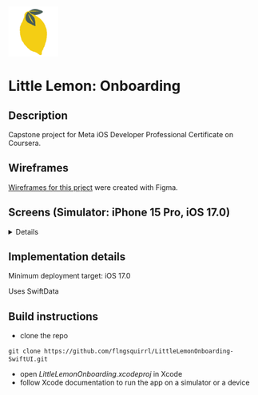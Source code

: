 <img width="100" alt="little-lemon-logo" src="./LittleLemonOnboarding/Development Assets/readme/lemon.png">

# Little Lemon: Onboarding

## Description
Capstone project for Meta iOS Developer Professional Certificate on Coursera.

## Wireframes
[Wireframes for this prject](/LittleLemonOnboarding/Development%20Assets/wireframes/wireframes.png) were created with Figma.

## Screens (Simulator: iPhone 15 Pro, iOS 17.0)
<details>

#### Splash screen

<img width="390" alt="splash-screen" src="./LittleLemonOnboarding/Development Assets/readme/screens/splash-screen.png">

#### Onboarding
<p float="left">
<img width="390" alt="onboarding-initial" src="./LittleLemonOnboarding/Development Assets/readme/screens/onboarding-initial.png">&nbsp; &nbsp; &nbsp; &nbsp;
<img width="390" alt="onboarding-filled" src="./LittleLemonOnboarding/Development Assets/readme/screens/onboarding-filled.png">
</p>

#### Menu

<p float="left">
<img width="390" alt="menu-initial" src="./LittleLemonOnboarding/Development Assets/readme/screens/menu-initial.png">&nbsp; &nbsp; &nbsp; &nbsp;
<img width="390" alt="menu-filtered" src="./LittleLemonOnboarding/Development Assets/readme/screens/menu-filtered.png">
</p>

#### Profile

<p float="left">
<img width="390" alt="profile" src="./LittleLemonOnboarding/Development Assets/readme/screens/profile.png">
</p>

</details>

## Implementation details
Minimum deployment target: iOS 17.0

Uses SwiftData

## Build instructions
- clone the repo
```
git clone https://github.com/flngsquirrl/LittleLemonOnboarding-SwiftUI.git
```
- open _LittleLemonOnboarding.xcodeproj_ in Xcode
- follow Xcode documentation to run the app on a simulator or a device